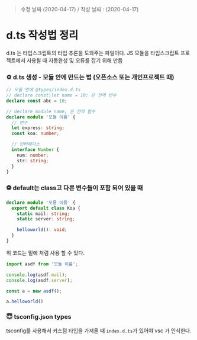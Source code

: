 > 수정 날짜 (2020-04-17) / 작성 날짜 : (2020-04-17)

# d.ts 작성법 정리
d.ts 는 타입스크립트의 타입 추론을 도와주는 파일이다. JS 모듈을 타입스크립트 프로젝트에서 사용될 때
자동완성 및 오류를 잡기 위해 만듬
### ⚙️ d.ts 생성 - 모듈 안에 만드는 법 (오픈소스 또는 개인프로젝트 때)

```ts
// 모듈 안에 @types/index.d.ts
// declare const|let name = 10; 은 전역 변수
declare const abc = 10;

// declare module name; 은 전역 함수
declare module '모듈 이름' { 
  // 변수
  let express: string;
  const koa: number;

  // 인터페이스
  interface Number {
    num: number;
    str: string;
  }
}
```
### ⚽️ default는 class고 다른 변수들이 포함 되어 있을 때

```ts
declare module '모듈 이름' {
  export default class Koa {
    static mail: string;
    static server: string;

    helloworld(): void;
  }
}
```

위 코드는 밑에 처럼 사용 할 수 있다.
```ts
import asdf from '모듈 이름';

console.log(asdf.mail);
console.log(asdf.server);

const a = new asdf();

a.helloworld()
```

### 😇 tsconfig.json types
tsconfig를 사용해서 커스텀 타입을 가져올 때 `index.d.ts`가 있어야 vsc 가 인식한다.
